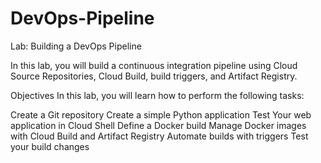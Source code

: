 # DevOps-Pipeline
Lab: Building a DevOps Pipeline

In this lab, you will build a continuous integration pipeline using Cloud Source Repositories, Cloud Build, build triggers, and Artifact Registry.


Objectives
In this lab, you will learn how to perform the following tasks:

Create a Git repository
Create a simple Python application
Test Your web application in Cloud Shell
Define a Docker build
Manage Docker images with Cloud Build and Artifact Registry
Automate builds with triggers
Test your build changes



